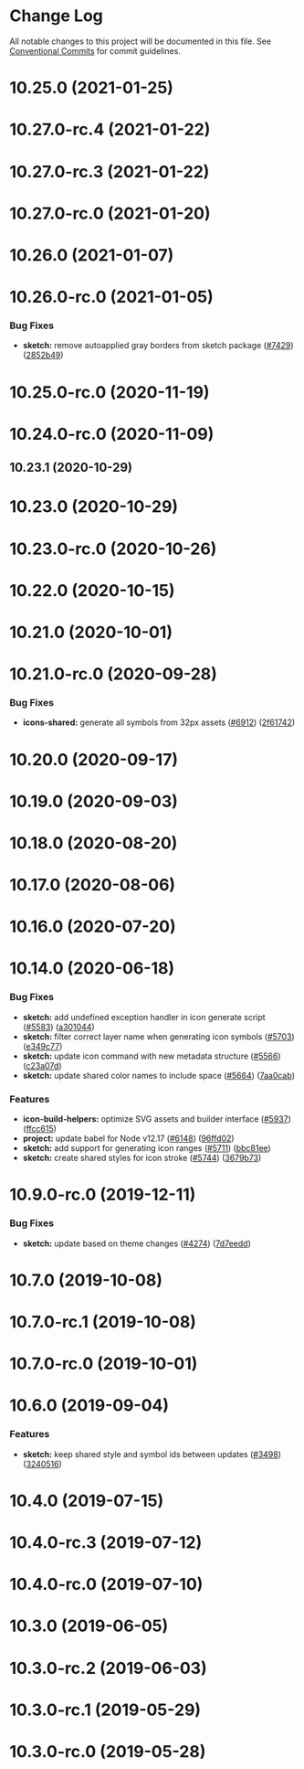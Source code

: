 # Change Log

All notable changes to this project will be documented in this file.
See [Conventional Commits](https://conventionalcommits.org) for commit guidelines.

# 10.25.0 (2021-01-25)



# 10.27.0-rc.4 (2021-01-22)



# 10.27.0-rc.3 (2021-01-22)



# 10.27.0-rc.0 (2021-01-20)



# 10.26.0 (2021-01-07)



# 10.26.0-rc.0 (2021-01-05)


### Bug Fixes

* **sketch:** remove autoapplied gray borders from sketch package ([#7429](https://github.com/carbon-design-system/carbon/issues/7429)) ([2852b49](https://github.com/carbon-design-system/carbon/commit/2852b49ca4dcda7de0c3ca80ac5ec28aa0e35384))



# 10.25.0-rc.0 (2020-11-19)



# 10.24.0-rc.0 (2020-11-09)



## 10.23.1 (2020-10-29)



# 10.23.0 (2020-10-29)



# 10.23.0-rc.0 (2020-10-26)



# 10.22.0 (2020-10-15)



# 10.21.0 (2020-10-01)



# 10.21.0-rc.0 (2020-09-28)


### Bug Fixes

* **icons-shared:** generate all symbols from 32px assets ([#6912](https://github.com/carbon-design-system/carbon/issues/6912)) ([2f61742](https://github.com/carbon-design-system/carbon/commit/2f617423fb6e4acb7278b8ad6d5c789505970969))



# 10.20.0 (2020-09-17)



# 10.19.0 (2020-09-03)



# 10.18.0 (2020-08-20)



# 10.17.0 (2020-08-06)



# 10.16.0 (2020-07-20)



# 10.14.0 (2020-06-18)


### Bug Fixes

* **sketch:** add undefined exception handler in icon generate script ([#5583](https://github.com/carbon-design-system/carbon/issues/5583)) ([a301044](https://github.com/carbon-design-system/carbon/commit/a301044d1ce4ced23fffe7f9021dfb0f51c296ac))
* **sketch:** filter correct layer name when generating icon symbols ([#5703](https://github.com/carbon-design-system/carbon/issues/5703)) ([e349c77](https://github.com/carbon-design-system/carbon/commit/e349c77aeb6343966c1f0fad51640edbefad4c14))
* **sketch:** update icon command with new metadata structure ([#5566](https://github.com/carbon-design-system/carbon/issues/5566)) ([c23a07d](https://github.com/carbon-design-system/carbon/commit/c23a07d022fa76e4b21a0ceb43e51320aba3176d))
* **sketch:** update shared color names to include space ([#5664](https://github.com/carbon-design-system/carbon/issues/5664)) ([7aa0cab](https://github.com/carbon-design-system/carbon/commit/7aa0cab57b8d095792d359cfc8a7c900f35e3c64))


### Features

* **icon-build-helpers:** optimize SVG assets and builder interface ([#5937](https://github.com/carbon-design-system/carbon/issues/5937)) ([ffcc615](https://github.com/carbon-design-system/carbon/commit/ffcc6159dc6719a89be880be7a869f96e3009db8))
* **project:** update babel for Node v12.17 ([#6148](https://github.com/carbon-design-system/carbon/issues/6148)) ([96ffd02](https://github.com/carbon-design-system/carbon/commit/96ffd02e980136e1ff8b6652f4c25c436be87419))
* **sketch:** add support for generating icon ranges ([#5711](https://github.com/carbon-design-system/carbon/issues/5711)) ([bbc81ee](https://github.com/carbon-design-system/carbon/commit/bbc81ee1409e992c850939bc9c0682e95142d911))
* **sketch:** create shared styles for icon stroke ([#5744](https://github.com/carbon-design-system/carbon/issues/5744)) ([3679b73](https://github.com/carbon-design-system/carbon/commit/3679b733342b5445eb86c2c8b07955ed168aba5b))



# 10.9.0-rc.0 (2019-12-11)


### Bug Fixes

* **sketch:** update based on theme changes ([#4274](https://github.com/carbon-design-system/carbon/issues/4274)) ([7d7eedd](https://github.com/carbon-design-system/carbon/commit/7d7eeddd8bcdf091b561a0d78b5ecfcfa288b1af))



# 10.7.0 (2019-10-08)



# 10.7.0-rc.1 (2019-10-08)



# 10.7.0-rc.0 (2019-10-01)



# 10.6.0 (2019-09-04)


### Features

* **sketch:** keep shared style and symbol ids between updates ([#3498](https://github.com/carbon-design-system/carbon/issues/3498)) ([3240516](https://github.com/carbon-design-system/carbon/commit/324051650af5e692e099cc7fa48328389e381a3f))



# 10.4.0 (2019-07-15)



# 10.4.0-rc.3 (2019-07-12)



# 10.4.0-rc.0 (2019-07-10)



# 10.3.0 (2019-06-05)



# 10.3.0-rc.2 (2019-06-03)



# 10.3.0-rc.1 (2019-05-29)



# 10.3.0-rc.0 (2019-05-28)
